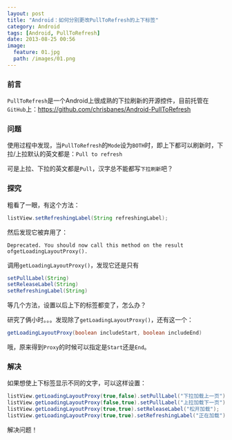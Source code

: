 ```yaml
---
layout: post
title: "Android：如何分别更改PullToRefresh的上下标签"
category: Android
tags: [Android, PullToRefresh]
date: 2013-08-25 00:56
image:
  feature: 01.jpg
  path: /images/01.png
---
```


### 前言

`PullToRefresh`是一个Android上很成熟的下拉刷新的开源控件，目前托管在`GitHub`上：<https://github.com/chrisbanes/Android-PullToRefresh>

### 问题

使用过程中发现，当`PullToRefresh`的`Mode`设为`BOTH`时，即上下都可以刷新时，下拉/上拉默认的英文都是：`Pull to refresh`

可是上拉、下拉的英文都是`Pull`，汉字总不能都写`下拉刷新`吧？

### 探究

粗看了一眼，有这个方法：

```java
listView.setRefreshingLabel(String refreshingLabel);
```

然后发现它被弃用了：

```
Deprecated. You should now call this method on the result ofgetLoadingLayoutProxy().
```

调用`getLoadingLayoutProxy()`，发现它还是只有

```java
setPullLabel(String)
setReleaseLabel(String)
setRefreshingLabel(String)
```

等几个方法，设置以后上下的标签都变了，怎么办？

研究了俩小时。。。发现除了`getLoadingLayoutProxy()`，还有这一个：

```java
getLoadingLayoutProxy(boolean includeStart, boolean includeEnd)
```

哦，原来得到`Proxy`的时候可以指定是`Start`还是`End`。

### 解决

如果想使上下标签显示不同的文字，可以这样设置：

```java
listView.getLoadingLayoutProxy(true,false).setPullLabel("下拉加载上一页");
listView.getLoadingLayoutProxy(false,true).setPullLabel("上拉加载下一页");
listView.getLoadingLayoutProxy(true,true).setReleaseLabel("松开加载");
listView.getLoadingLayoutProxy(true,true).setRefreshingLabel("正在加载");
```

解决问题！